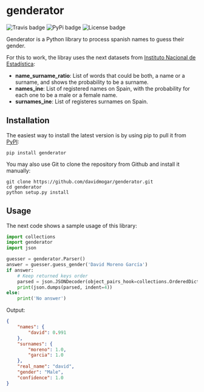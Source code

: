 # genderator
![Travis badge](https://img.shields.io/travis/davidmogar/genderator.svg "Travis badge")
![PyPi badge](https://img.shields.io/pypi/v/genderator.svg "PyPi badge")
![License badge](https://img.shields.io/github/license/davidmogar/genderator.svg "License badge")

Genderator is a Python library to process spanish names to guess their gender.

For this to work, the libray uses the next datasets from [Instituto Nacional de Estadística](http://www.ine.es):

- **name_surname_ratio**: List of words that could be both, a name or a surname, and shows the probability to be a surname.
- **names_ine**: List of registered names on Spain, with the probability for each one to be a male or a female name.
- **surnames_ine**: List of registeres surnames on Spain.

## Installation

The easiest way to install the latest version is by using pip to pull it from [PyPI](https://pypi.python.org/pypi/genderator):
```
pip install genderator
```
You may also use Git to clone the repository from Github and install it manually:
```
git clone https://github.com/davidmogar/genderator.git
cd genderator
python setup.py install
```

## Usage

The next code shows a sample usage of this library:

```python
import collections
import genderator
import json

guesser = genderator.Parser()
answer = guesser.guess_gender('David Moreno García')
if answer:
    # Keep returned keys order
    parsed = json.JSONDecoder(object_pairs_hook=collections.OrderedDict).decode(answer)
    print(json.dumps(parsed, indent=4))
else:
    print('No answer')
```
Output:
```json
{
    "names": {
        "david": 0.991
    },
    "surnames": {
        "moreno": 1.0,
        "garcia": 1.0
    },
    "real_name": "david",
    "gender": "Male",
    "confidence": 1.0
}
```
